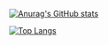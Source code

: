 [![Anurag's GitHub stats](https://github-readme-stats.vercel.app/api?username=Gael-04&show_icons=true&theme=tokyonight)](https://github.com/Gael-04/github-readme-stats)

[![Top Langs](https://github-readme-stats.vercel.app/api/top-langs/?username=Gael-04&layout=compact&theme=tokyonight)](https://github.com/Gael-04/github-readme-stats)
